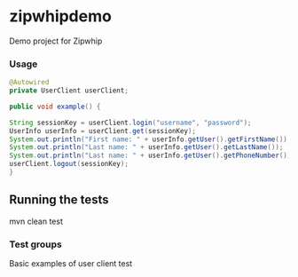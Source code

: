 # zipwhipdemo
Demo project for Zipwhip

### Usage

```java
@Autowired
private UserClient userClient;

public void example() {

String sessionKey = userClient.login("username", "password");
UserInfo userInfo = userClient.get(sessionKey);
System.out.println("First name: " + userInfo.getUser().getFirstName());
System.out.println("Last name: " + userInfo.getUser().getLastName());
System.out.println("Last name: " + userInfo.getUser().getPhoneNumber());
userClient.logout(sessionKey);
}
```

## Running the tests

mvn clean test

### Test groups

Basic examples of user client test
